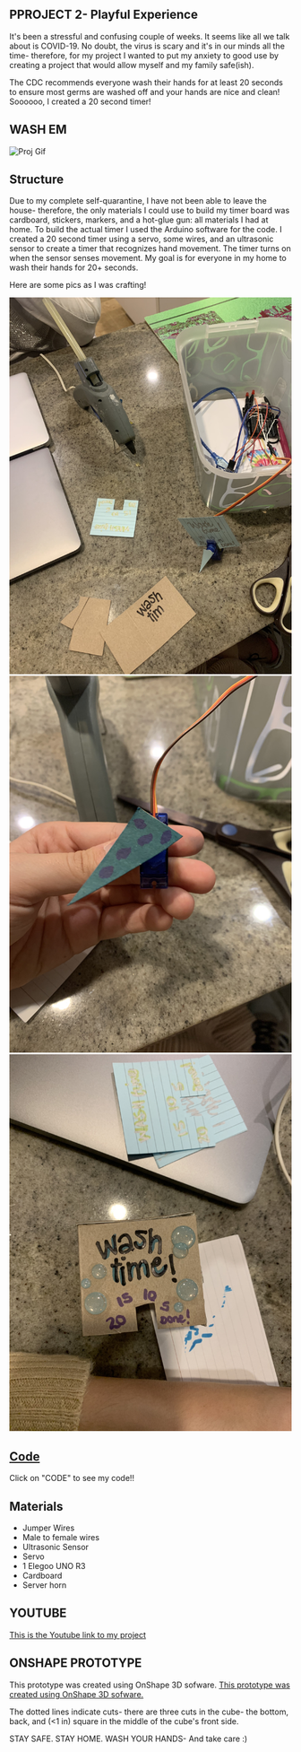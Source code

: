 ## PPROJECT 2- Playful Experience 
It's been a stressful and confusing couple of weeks. It seems like all we talk about is COVID-19. No doubt, the virus is scary and it's in our minds all the time- therefore, for my project I wanted to put my anxiety to good use by creating a project that would allow myself and my family safe(ish). 

The CDC recommends everyone wash their hands for at least 20 seconds to ensure most germs are washed off and your hands are nice and clean! Soooooo, I created a 20 second timer! 

## WASH EM

![Proj Gif](/proj2.gif)
 

## Structure

Due to my complete self-quarantine, I have not been able to leave the house- therefore, the only materials I could use to build my timer board was cardboard, stickers, markers, and a hot-glue gun: all materials I had at home. To build the actual timer I used the Arduino software for the code. I created a 20 second timer using a servo, some wires, and an ultrasonic sensor to create a timer that recognizes hand movement. The timer turns on when the sensor senses movement. My goal is for everyone in my home to wash their hands for 20+ seconds. 

Here are some pics as I was crafting! 

![Image1](/image1.jpg)
![Image2](/image2.jpg)
![Image3](/image3.jpg)


## [Code](/wash_timer2.ino)
Click on "CODE" to see my code!! 


## Materials

* Jumper Wires
* Male to female wires
* Ultrasonic Sensor 
* Servo
* 1 Elegoo UNO R3
* Cardboard 
* Server horn

## YOUTUBE

[This is the Youtube link to my project](https://youtu.be/8GHer7EE9Ng "Timer Youtube Video")

## ONSHAPE PROTOTYPE

This prototype was created using OnShape 3D sofware. 
[This prototype was created using OnShape 3D sofware.](https://cad.onshape.com/documents/c1236d044a9114e1e5bf3d73/w/919ba9e70ec92b83b01069eb/e/c19d85469ad34c92f6a5c510 "OnShape Design")

The dotted lines indicate cuts- there are three cuts in the cube- the bottom, back, and (<1 in) square in the middle of the cube's front side.  

STAY SAFE. STAY HOME. WASH YOUR HANDS-  And take care :) 




